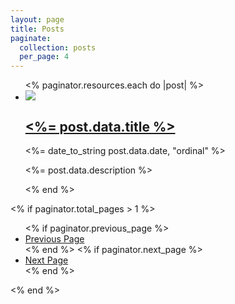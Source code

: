```yaml
---
layout: page
title: Posts
paginate:
  collection: posts
  per_page: 4
---
```


<ul class="grid blog" role="list" data-layout='50-50'>
  <% paginator.resources.each do |post| %>
  <li class="card border-2 flow overflow-hidden">
    <img class="ar-image" src="<%= post.data.image || 'https://placehold.co/778x438?text=Hello+Ruby' %>">
    <h2>
      <a href="<%= post.relative_url %>"><%= post.data.title %></a>
    </h2>
    <p class="text-small"><%= date_to_string post.data.date, "ordinal" %></p>
    <p><%= post.data.description %></p>
  </li>
  <% end %>
</ul>

<% if paginator.total_pages > 1 %>

  <ul class="pagination">
    <% if paginator.previous_page %>
    <li>
      <a href="<%= paginator.previous_page_path %>">Previous Page</a>
    </li>
    <% end %>
    <% if paginator.next_page %>
    <li>
      <a href="<%= paginator.next_page_path %>">Next Page</a>
    </li>
    <% end %>
  </ul>
<% end %>

